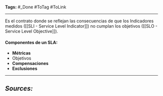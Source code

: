 **Tags:** #_Done 
#ToTag #ToLink 
- - -

Es el contrato donde se reflejan las consecuencias de que los Indicadores medidos ([[SLI - Service Level Indicator]])  no cumplan los objetivos ([[SLO - Service Level Objective]]).
#### Componentes de un SLA:
- **Métricas** 
- Objetivos
- **Compensaciones** 
- **Exclusiones**

- - - 
## ***Sources:***